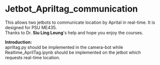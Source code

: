 # Jetbot_Apriltag_communication
This allows two jetbots to communicate location by Aprital in real-time. It is designed for PSU ME435.  
Thanks to Dr. **Siu Ling Leung**'s help and hope you enjoy the courses.  

**Introduction:**  
apriltag.py should be implemented in the camera-bot while Realtime_AprilTag.ipynb should be implemented on the jetbot which requests real-time location.
